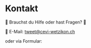# Kontakt

👋 Brauchst du Hilfe oder hast Fragen? 👋

📧 E-Mail: [tweet@cevi-wetzikon.ch](mailto:tweet@cevi-wetzikon.ch)

oder via Formular:
<iframe data-tally-src="https://tally.so/embed/w7Lz92?alignLeft=1&hideTitle=1&dynamicHeight=1" loading="lazy" width="100%" height="244" frameborder="0" marginheight="0" marginwidth="0" title="Kontakt- Cevi Wetzikon Pool Tool
"></iframe><script>var d=document,w="https://tally.so/widgets/embed.js",v=function(){"undefined"!=typeof Tally?Tally.loadEmbeds():d.querySelectorAll("iframe[data-tally-src]:not([src])").forEach((function(e){e.src=e.dataset.tallySrc}))};if("undefined"!=typeof Tally)v();else if(d.querySelector('script[src="'+w+'"]')==null){var s=d.createElement("script");s.src=w,s.onload=v,s.onerror=v,d.body.appendChild(s);}</script>
